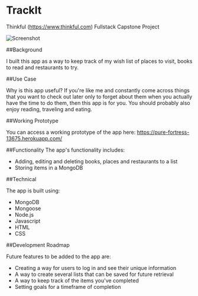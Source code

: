 # TrackIt
Thinkful (https://www.thinkful.com) Fullstack Capstone Project

![Screenshot](https://snag.gy/bu6aTq.jpg)

##Background

I built this app as a way to keep track of my wish list of places to visit, books to read and restaurants to try.

##Use Case

Why is this app useful? If you're like me and constantly come across things that you want to check out later only to forget about them when you actually have the time to do them, then this app is for you. 
You should probably also enjoy reading, traveling and eating.

##Working Prototype

You can access a working prototype of the app here: https://pure-fortress-13675.herokuapp.com/

##Functionality
The app's functionality includes:

* Adding, editing and deleting books, places and restaurants to a list
* Storing items in a MongoDB 

##Technical

The app is built using:

* MongoDB 
* Mongoose
* Node.js
* Javascript
* HTML
* CSS

##Development Roadmap

Future features to be added to the app are:

* Creating a way for users to log in and see their unique information
* A way to create several lists that can be saved for future retrieval
* A way to keep track of the items you've completed
* Setting goals for a timeframe of completion  

